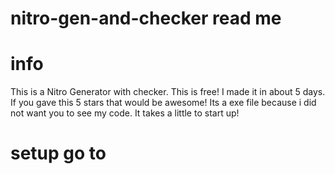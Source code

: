 # nitro-gen-and-checker read me

# info
This is a Nitro Generator with checker. This is free! I made it in about 5 days. If you gave this 5 stars that would be awesome! Its a exe file because i did not want you to see my code. It takes a little to start up!

# setup go to 

